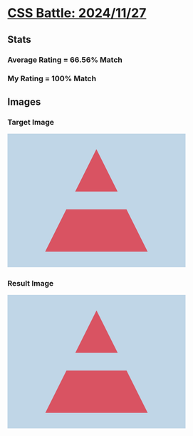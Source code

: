 # [CSS Battle: 2024/11/27](https://cssbattle.dev/play/D30iY2RXIaNJxX8Jsuec)

## Stats

### Average Rating = 66.56% Match

### My Rating = 100% Match

## Images

### Target Image

![](./images/target.png)

### Result Image

![](./images/result.png)
